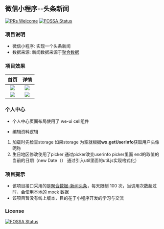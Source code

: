 ## 微信小程序--头条新闻

[![PRs Welcome](https://img.shields.io/badge/PRs-welcome-brightgreen.svg?style=flat-square)](http://makeapullrequest.com)
[![FOSSA Status](https://app.fossa.io/api/projects/git%2Bgithub.com%2FKuangPF%2FwxAPP_toutiaoNews.svg?type=shield)](https://app.fossa.io/projects/git%2Bgithub.com%2FKuangPF%2FwxAPP_toutiaoNews?ref=badge_shield)

### 项目说明

* 微信小程序: 实现一个头条新闻
* 数据来源: 新闻数据来源于[聚合数据](https://www.juhe.cn/)

### 项目效果

首页            |  详情
:-------------------------:|:-------------------------:
![](https://user-images.githubusercontent.com/20694238/59890837-6282d700-9405-11e9-95ce-8273c140082b.PNG)  |  ![](https://user-images.githubusercontent.com/20694238/59890840-631b6d80-9405-11e9-9b0c-48dd043d434e.PNG)
![](https://user-images.githubusercontent.com/20694238/60524145-9ec80880-9d1e-11e9-850a-3b3bf9cbb8c7.png)  | ![](https://user-images.githubusercontent.com/20694238/59890842-644c9a80-9405-11e9-9b8b-e0bab3b3b470.PNG)

### 个人中心
+ 个人中心页面布局使用了 we-ui cell组件
- 编辑资料逻辑  
1. 加载时先检查storage 如果storage 为空就根据**wx.getUserInfo**获取用户头像 昵称  
2. 生日地区修改使用了picker 通过picker改变userinfo picker里面 end的取值的当前的日期（new Date（）  通过引入util里面的util.js实现格式化）  

### 项目提示

- 该项目接口采用的是[聚合数据-新闻头条](https://www.juhe.cn/docs/api/id/235)，每天限制 100 次，当调用次数超过时，会使用本地的 [mock](https://github.com/KuangPF/wxAPP_toutiaoNews/tree/master/mocks) 数据
- 该项目暂没有线上版本，目的在于小程序开发的学习与交流


### License
[![FOSSA Status](https://app.fossa.io/api/projects/git%2Bgithub.com%2FKuangPF%2FwxAPP_toutiaoNews.svg?type=large)](https://app.fossa.io/projects/git%2Bgithub.com%2FKuangPF%2FwxAPP_toutiaoNews?ref=badge_large)

